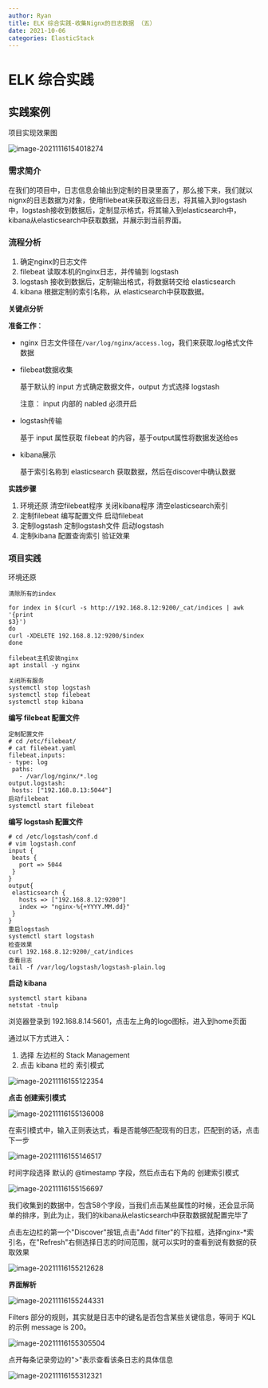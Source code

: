 ```yaml
---
author: Ryan
title: ELK 综合实践-收集Nignx的日志数据 （五）
date: 2021-10-06
categories: ElasticStack
---
```



# ELK 综合实践



## 实践案例

项目实现效果图

![image-20211116154018274](https://xin997.oss-cn-beijing.aliyuncs.com/xinblogs/webimg-Linux/elks/image-20211116154018274.png)



### 需求简介

 在我们的项目中，日志信息会输出到定制的目录里面了，那么接下来，我们就以nignx的日志数据为对象，使用filebeat来获取这些日志，将其输入到logstash中，logstash接收到数据后，定制显示格式，将其输入到elasticsearch中，kibana从elasticsearch中获取数据，并展示到当前界面。





### 流程分析

1. 确定nginx的日志文件 
2. filebeat 读取本机的nginx日志，并传输到 logstash 
3. logstash 接收到数据后，定制输出格式，将数据转交给 elasticsearch 
4. kibana 根据定制的索引名称，从 elasticsearch中获取数据。



**关键点分析**

**准备工作**：

-  nginx 日志文件径在`/var/log/nginx/access.log`，我们来获取.log格式文件数据

-  filebeat数据收集 

     基于默认的 input 方式确定数据文件，output 方式选择 logstash 

     注意： input 内部的 nabled 必须开启

  

-  logstash传输 

    基于 input 属性获取 filebeat 的内容，基于output属性将数据发送给es 

  

- kibana展示 

    基于索引名称到 elasticsearch 获取数据，然后在discover中确认数据



**实践步骤**

1. 环境还原 清空filebeat程序 关闭kibana程序 清空elasticsearch索引 
2. 定制filebeat  编写配置文件 启动filebeat 
3. 定制logstash  定制logstash文件 启动logstash 
4. 定制kibana 配置查询索引 验证效果





### 项目实践

环境还原

```basic
清除所有的index

for index in $(curl -s http://192.168.8.12:9200/_cat/indices | awk '{print 
$3}')
do
curl -XDELETE 192.168.8.12:9200/$index
done

filebeat主机安装nginx
apt install -y nginx

关闭所有服务
systemctl stop logstash
systemctl stop filebeat
systemctl stop kibana
```



**编写 filebeat 配置文件**

```basic
定制配置文件
# cd /etc/filebeat/
# cat filebeat.yaml 
filebeat.inputs:
- type: log
 paths:
   - /var/log/nginx/*.log
output.logstash:
 hosts: ["192.168.8.13:5044"]
启动filebeat
systemctl start filebeat
```



**编写 logstash 配置文件**

```basic
# cd /etc/logstash/conf.d
# vim logstash.conf
input {
 beats {
   port => 5044
 }
}
output{
 elasticsearch {
   hosts => ["192.168.8.12:9200"]
   index => "nginx-%{+YYYY.MM.dd}"
 }
}
重启logstash
systemctl start logstash
检查效果
curl 192.168.8.12:9200/_cat/indices 
查看日志
tail -f /var/log/logstash/logstash-plain.log
```



**启动 kibana**

```shell
systemctl start kibana
netstat -tnulp
```



浏览器登录到 192.168.8.14:5601，点击左上角的logo图标，进入到home页面



通过以下方式进入：

1.  选择 左边栏的 Stack Management  
2. 点击 kibana 栏的 索引模式

![image-20211116155122354](https://xin997.oss-cn-beijing.aliyuncs.com/xinblogs/webimg-Linux/elks/image-20211116155122354.png)

**点击 创建索引模式** 

![image-20211116155136008](https://xin997.oss-cn-beijing.aliyuncs.com/xinblogs/webimg-Linux/elks/image-20211116155136008.png)

在索引模式中，输入正则表达式，看是否能够匹配现有的日志，匹配到的话，点击下一步

![image-20211116155146517](https://xin997.oss-cn-beijing.aliyuncs.com/xinblogs/webimg-Linux/elks/image-20211116155146517.png)

时间字段选择 默认的 @timestamp 字段，然后点击右下角的 创建索引模式

![image-20211116155156697](https://xin997.oss-cn-beijing.aliyuncs.com/xinblogs/webimg-Linux/elks/image-20211116155156697.png)

我们收集到的数据中，包含58个字段，当我们点击某些属性的时候，还会显示简单的排序，到此为止，我们的kibana从elasticsearch中获取数据就配置完毕了



点击左边栏的第一个"Discover"按钮,点击"Add ﬁlter"的下拉框，选择nginx-*索引名，在"Refresh"右侧选择日志的时间范围，就可以实时的查看到说有数据的获取效果

![image-20211116155212628](https://xin997.oss-cn-beijing.aliyuncs.com/xinblogs/webimg-Linux/elks/image-20211116155212628.png)





**界面解析**

![image-20211116155244331](https://xin997.oss-cn-beijing.aliyuncs.com/xinblogs/webimg-Linux/elks/image-20211116155244331.png)

Filters 部分的规则，其实就是日志中的键名是否包含某些关键信息，等同于 KQL的示例 message is 200。

![image-20211116155305504](https://xin997.oss-cn-beijing.aliyuncs.com/xinblogs/webimg-Linux/elks/image-20211116155305504.png)

点开每条记录旁边的">"表示查看该条日志的具体信息

![image-20211116155312321](https://xin997.oss-cn-beijing.aliyuncs.com/xinblogs/webimg-Linux/elks/image-20211116155312321.png)

